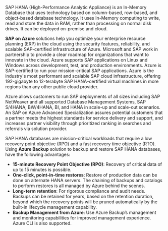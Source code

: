 SAP HANA (High-Performance Analytic Appliance) is an In-Memory Database that uses technology based on column-based, row-based, and object-based database technology. It uses In-Memory computing to write, read and store the data in RAM, rather than processing on normal disk drives. It can be deployed on-premise and cloud.

**SAP on Azure** solutions help you optimize your enterprise resource planning (ERP) in the cloud using the security features, reliability, and scalable SAP-certified infrastructure of Azure. Microsoft and SAP work in partnership to provide a clear roadmap for organizations that want to innovate in the cloud. Azure supports SAP applications on Linux and Windows across development, test, and production environments. Azure is SAP-certified to run your mission-critical SAP applications. Azure is the industry's most performant and scalable SAP cloud infrastructure, offering 192-gigabyte to 12-terabyte SAP HANA–certified virtual machines in more regions than any other public cloud provider. 

Azure allows customers to run SAP deployments of all sizes including SAP NetWeaver and all supported Database Management Systems, SAP S/4HANA, BW/4HANA, BI, and HANA in scale-up and scale-out scenarios.
An SAP on Azure Advanced Specialization assures potential customers that a partner meets the highest standards for service delivery and support, and increases partner visibility through prioritized ranking in searches and referrals via solution provider.

SAP HANA databases are mission-critical workloads that require a low recovery point objective (RPO) and a fast recovery time objective (RTO). Using **Azure Backup** solution to backup and restore SAP HANA databases, have the following advantages:

- **15-minute Recovery Point Objective (RPO)**: Recovery of critical data of up to 15 minutes is possible.
- **One-click, point-in-time restores**: Restore of production data can be done on alternate HANA servers. The chaining of backups and catalogs to perform restores is all managed by Azure behind the scenes.
- **Long-term retention**: For rigorous compliance and audit needs. Backups can be retained for years, based on the retention duration, beyond which the recovery points will be pruned automatically by the built-in lifecycle management capability.
- **Backup Management from Azure**: Use Azure Backup’s management and monitoring capabilities for improved management experience. Azure CLI is also supported.

